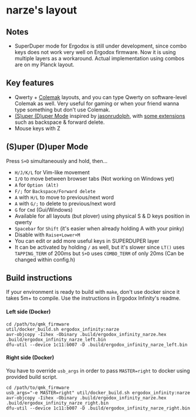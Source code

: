 # narze's layout

## Notes
- SuperDuper mode for Ergodox is still under development, since combo keys does not work very well on Ergodox firmware.
  Now it is using multiple layers as a workaround. Actual implementation using combos are on my Planck layout.

## Key features
- Qwerty + [Colemak](https://colemak.com) layouts, and you can type Qwerty on software-level Colemak as well. Very useful for gaming or when your friend wanna type something but don't use Colemak.
- [(S)uper (D)uper Mode](https://github.com/jasonrudolph/keyboard#super-duper-mode) inspired by [jasonrudolph](https://github.com/jasonrudolph), with [some extensions](https://gist.github.com/narze/861e2167784842d38771) such as backspace & forward delete.
- Mouse keys with Z

## (S)uper (D)uper Mode
Press `S+D` simultaneously and hold, then...
- `H/J/K/L` for Vim-like movement
- `I/O` to move between browser tabs (Not working on Windows yet)
- `A` for `Option (Alt)`
- `F/;` for `Backspace/Forward delete`
- `A` with `H/L` to move to previous/next word
- `A` with `G/;` to delete to previous/next word
- `G` for `Cmd` (Gui/Windows)
- Available for all layouts (but plover) using physical S & D keys position in qwerty
- `Spacebar` for `Shift` (it's easier when already holding A with your pinky)
- Disable with `Raise+Lower+M`
- You can edit or add more useful keys in SUPERDUPER layer
- It can be activated by holding `/` as well, but it's slower since `LT()` uses `TAPPING_TERM` of 200ms but `S+D` uses `COMBO_TERM` of only 20ms (Can be changed within config.h)

## Build instructions
If your environment is ready to build with `make`, don't use docker since it takes 5m+ to compile.
Use the instructions in Ergodox Infinity's readme.

#### Left side (Docker)
```
cd /path/to/qmk_firmware
util/docker_build.sh ergodox_infinity:narze
avr-objcopy -Iihex -Obinary .build/ergodox_infinity_narze.hex .build/ergodox_infinity_narze_left.bin
dfu-util --device 1c11:b007 -D .build/ergodox_infinity_narze_left.bin
```

#### Right side (Docker)
You have to override `usb_args` in order to pass `MASTER=right` to docker using provided build script.
```
cd /path/to/qmk_firmware
usb_args="-e MASTER=right" util/docker_build.sh ergodox_infinity:narze
avr-objcopy -Iihex -Obinary .build/ergodox_infinity_narze.hex .build/ergodox_infinity_narze_right.bin
dfu-util --device 1c11:b007 -D .build/ergodox_infinity_narze_right.bin
```
